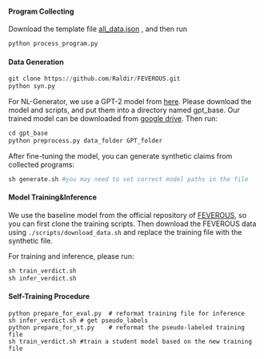 #### Program Collecting

Download the template file [all_data.json](https://github.com/czyssrs/Logic2Text) , and then run

```python
python process_program.py
```

#### Data Generation

```python
git clone https://github.com/Raldir/FEVEROUS.git
python syn.py
```

For NL-Generator, we use a GPT-2 model from [here](https://github.com/czyssrs/Logic2Text). Please download the model and scripts, and put them into a directory named gpt_base. Our trained model can be downloaded from [google drive](https://drive.google.com/file/d/1YIsQWVK_h2QrkW8VzYa0GDiZ6Qtfx271/view?usp=sharing). Then run:

```python
cd gpt_base
python preprocess.py data_folder GPT_folder
```

After fine-tuning the model, you can generate synthetic claims from collected programs:

```python
sh generate.sh #you may need to set correct model paths in the file
```

#### Model Training&Inference

We use the baseline model from the official repository of [FEVEROUS](https://github.com/Raldir/FEVEROUS), so you can first clone the training scripts. Then download the FEVEROUS data using `./scripts/download_data.sh` and replace the training file with the synthetic file.

For training and inference, please run:
```python
sh train_verdict.sh
sh infer_verdict.sh
```

#### Self-Training Procedure
```
python prepare_for_eval.py  # reformat training file for inference
sh infer_verdict.sh # get pseudo_labels
python prepare_for_st.py    # reformat the pseudo-labeled training file
sh train_verdict.sh #train a student model based on the new training file
```